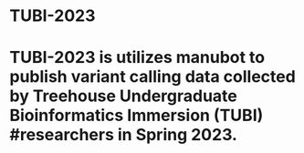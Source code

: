 # TUBI-2023
# TUBI-2023 is utilizes manubot to publish variant calling data collected by Treehouse Undergraduate Bioinformatics Immersion (TUBI) #researchers in Spring 2023. 
